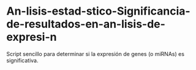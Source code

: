 # An-lisis-estad-stico-Significancia-de-resultados-en-an-lisis-de-expresi-n
Script sencillo para determinar si la expresión de genes (o miRNAs) es significativa.
